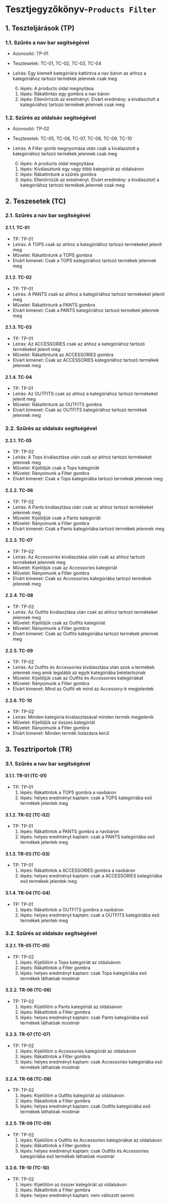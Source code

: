 # Tesztjegyzőkönyv-`Products Filter`

## 1. Teszteljárások (TP)

### 1.1. Szűrés a nav bar segítségével 
- Azonosító: TP-01
- Tesztesetek: TC-01, TC-02, TC-03, TC-04
- Leírás: Egy kiemelt kategóriára kattintva a nav báron az ahhoz a kategóriához tartozó termékek jelennek csak meg

    0. lépés: A products oldal megnyitása
    1. lépés: Rákattintás egy gombra a nav báron
    2. lépés: Ellenőrrizük az eredményt. Elvárt eredmény: a kiválasztott a kategóriához tartozó termékek jelennek csak meg


### 1.2. Szűrés az oldalsáv segítségével
- Azonosító: TP-02
- Tesztesetek: TC-05, TC-06, TC-07, TC-08, TC-09, TC-10
- Leírás: A Filter gomb megnyomása után csak a kiválasztott a kategóriához tartozó termékek jelennek csak meg
    
    0. lépés: A products oldal megnyitása
    1. lépés: Kiválasztunk egy vagy több kategóriát az oldalsávon
    2. lépés: Rákattintunk a szűrés gombra
    1. lépés: Ellenőrrízük az eredményt. Elvárt eredmény: a kiválasztott a kategóriához tartozó termékek jelennek csak meg

## 2. Teszesetek (TC)

### 2.1. Szűrés a nav bar segítségével 

#### 2.1.1. TC-01
- TP: TP-01
- Leírás: A TOPS csak az ahhoz a kategóriához tartozó termékeket jelenít meg
- Művelet: Rákattintunk a TOPS gombra
- Elvárt kimenet: Csak a TOPS kategóriához tartozó termékek jelennek meg

#### 2.1.2. TC-02
- TP: TP-01
- Leírás: A PANTS csak az ahhoz a kategóriához tartozó termékeket jelenít meg
- Művelet: Rákattintunk a PANTS gombra
- Elvárt kimenet: Csak a PANTS kategóriához tartozó termékek jelennek meg

#### 2.1.3. TC-03
- TP: TP-01
- Leírás: Az ACCESSORIES csak az ahhoz a kategóriához tartozó termékeket jelenít meg
- Művelet: Rákattintunk az ACCESSORIES gombra
- Elvárt kimenet: Csak az ACCESSORIES kategóriához tartozó termékek jelennek meg

#### 2.1.4. TC-04
- TP: TP-01
- Leírás: Az OUTFITS csak az ahhoz a kategóriához tartozó termékeket jelenít meg
- Művelet: Rákattintunk az OUTFITS gombra
- Elvárt kimenet: Csak az OUTFITS kategóriához tartozó termékek jelennek meg

### 2.2. Szűrés az oldalsáv segítségével

#### 2.2.1. TC-05
- TP: TP-02
- Leírás: A Tops kiválasztása után csak az ahhoz tartozó termékeket jelennek meg
- Művelet: Kijelöljük csak a Tops kategóriát 
- Művelet: Rányomunk a Filter gombra
- Elvárt kimenet: Csak a Tops kategóriába tartozó termékek jelennek meg

#### 2.2.2. TC-06
- TP: TP-02
- Leírás: A Pants kiválasztása után csak az ahhoz tartozó termékeket jelennek meg
- Művelet: Kijelöljük csak a Pants kategóriát 
- Művelet: Rányomunk a Filter gombra
- Elvárt kimenet: Csak a Pants kategóriába tartozó termékek jelennek meg

#### 2.2.3. TC-07
- TP: TP-02
- Leírás: Az Accessories kiválasztása után csak az ahhoz tartozó termékeket jelennek meg
- Művelet: Kijelöljük csak az Accessories kategóriát 
- Művelet: Rányomunk a Filter gombra
- Elvárt kimenet: Csak az Accessories kategóriába tartozó termékek jelennek meg

#### 2.2.4. TC-08
- TP: TP-02
- Leírás: Az Outfits kiválasztása után csak az ahhoz tartozó termékeket jelennek meg
- Művelet: Kijelöljük csak az Outfits kategóriát 
- Művelet: Rányomunk a Filter gombra
- Elvárt kimenet: Csak az Outfits kategóriába tartozó termékek jelennek meg

#### 2.2.5. TC-09
- TP: TP-02
- Leírás: Az Outfits és Accessories kiválasztása után azok a termékek jelennek meg amik legalább az egyik kategóriába beletartoznak
- Művelet: Kijelöljük csak az Outfits és Accessories kategóriákat
- Művelet: Rányomunk a Filter gombra
- Elvárt kimenet: Mind az Outfit-ek mind az Accessory-k megjelentek

#### 2.2.6. TC-10
- TP: TP-02
- Leírás: Minden kategória kiválasztásával minden termék megjelenik
- Művelet: Kijelöljük az összes kategóriát
- Művelet: Rányomunk a Filter gombra
- Elvárt kimenet: Minden termék listázásra kerül

## 3. Tesztriportok (TR)

### 3.1. Szűrés a nav bar segítségével

#### 3.1.1. TR-01 (TC-01)
- TP: TP-01
    1. lépés: Rákattintok a TOPS gombra a navbáron
    2. lépés: helyes eredményt kaptam: csak a TOPS kategóriába eső termékek jelentek meg

#### 3.1.2. TR-02 (TC-02)
- TP: TP-01
    1. lépés: Rákattintok a PANTS gombra a navbáron
    2. lépés: helyes eredményt kaptam: csak a PANTS kategóriába eső termékek jelentek meg

#### 3.1.3. TR-03 (TC-03)
- TP: TP-01
    1. lépés: Rákattintok a ACCESSORIES gombra a navbáron
    2. lépés: helyes eredményt kaptam: csak a ACCESSORIES kategóriába eső termékek jelentek meg

#### 3.1.4. TR-04 (TC-04)
- TP: TP-01
    1. lépés: Rákattintok a OUTFITS gombra a navbáron
    2. lépés: helyes eredményt kaptam: csak a OUTFITS kategóriába eső termékek jelentek meg

### 3.2. Szűrés az oldalsáv segítségével

#### 3.2.1. TR-05 (TC-05)
- TP: TP-02
    1. lépés: Kijelölöm a Tops kategóriát az oldalsávon
    2. lépés: Rákattintok a Filter gombra
    3. lépés: helyes eredményt kaptam: csak Tops kategóriába eső termékek láthatóak mostmár

#### 3.2.2. TR-06 (TC-06)
- TP: TP-02
    1. lépés: Kijelölöm a Pants kategóriát az oldalsávon
    2. lépés: Rákattintok a Filter gombra
    3. lépés: helyes eredményt kaptam: csak Pants kategóriába eső termékek láthatóak mostmár

#### 3.2.3. TR-07 (TC-07)
- TP: TP-02
    1. lépés: Kijelölöm a Accessories kategóriát az oldalsávon
    2. lépés: Rákattintok a Filter gombra
    3. lépés: helyes eredményt kaptam: csak Accessories kategóriába eső termékek láthatóak mostmár

#### 3.2.4. TR-08 (TC-08)
- TP: TP-02
    1. lépés: Kijelölöm a Outfits kategóriát az oldalsávon
    2. lépés: Rákattintok a Filter gombra
    3. lépés: helyes eredményt kaptam: csak Outfits kategóriába eső termékek láthatóak mostmár

#### 3.2.5. TR-09 (TC-09)
- TP: TP-02
    1. lépés: Kijelölöm a Outfits és Accessories kategóriákat az oldalsávon
    2. lépés: Rákattintok a Filter gombra
    3. lépés: helyes eredményt kaptam: csak Outfits és Accessories kategóriába eső termékek láthatóak mostmár

#### 3.2.6. TR-10 (TC-10)
- TP: TP-02
    1. lépés: Kijelölöm az összer kategóriát az oldalsávon
    2. lépés: Rákattintok a Filter gombra
    3. lépés: helyes eredményt kaptam: nem változott semmi
